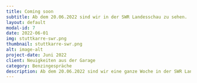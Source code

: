 ```yaml
---
title: Coming soon
subtitle: Ab dem 20.06.2022 sind wir in der SWR Landesschau zu sehen.
layout: default
modal-id: 7
date: 2022-06-01
img: stuttkarre-swr.png
thumbnail: stuttkarre-swr.png
alt: image-alt
project-date: Juni 2022
client: Neuigkeiten aus der Garage
category: Benzingespräche
description: Ab dem 20.06.2022 sind wir eine ganze Woche in der SWR Landesschau zu sehen.
---
```

